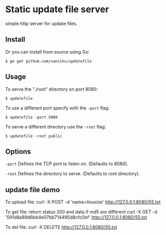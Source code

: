 # Static update file server

simple http server for update files.

## Install

Or you can install from source using Go:

    $ go get github.com/vanishs/updatefile

## Usage

To serve the "./root" directory on port 8080:

    $ updatefile

To use a different port specify with the `-port` flag:

    $ updatefile -port 5000

To serve a different directory use the `-root` flag:

    $ updatefile -root public

## Options

`-port` Defines the TCP port to listen on. (Defaults to 8080).

`-root` Defines the directory to serve. (Defaults to root directory).

## update file demo

To upload file:
curl -X POST -d 'name=linuxize' http://127.0.0.1:8080/55.txt

To get file: return status 200 and data if md5 are different
curl -X GET -d '591d8a89d6bb4e07bb714495d8cfc0ef' http://127.0.0.1:8080/55.txt

To del file:
curl -X DELETE http://127.0.0.1:8080/55.txt

